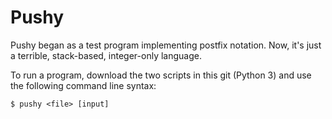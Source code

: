# Pushy
Pushy began as a test program implementing postfix notation. Now, it's just a terrible, stack-based, integer-only language. 

To run a program, download the two scripts in this git (Python 3) and use the following command line syntax:

```$ pushy <file> [input]```

